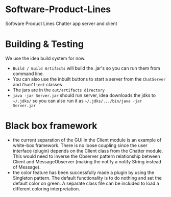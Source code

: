 # Software-Product-Lines
Software Product Lines Chatter app server and client

# Building & Testing
We use the idea build system for now.
- `Build / Build Artifacts` will build the .jar's so you can run them from command line.
- You can also use the inbuilt buttons to start a server from the `ChatServer` and `ChatClient` classes
- The jars are in the `out/artifacts directory`
- `java -jar Server.jar` should run server, idea downloads the jdks to `~/.jdks/` so you can also run it as `~/.jdks/.../bin/java -jar Server.jar`

# Black box framework
- the current separation of the GUI in the Client module is an example of white-box framework. There is no
  loose coupling since the user interface (plugin) depends on the Client class from the Chatter module. This 
  would need to inverse the Observer pattern relationship between Client and MessageObserver (making the notify a notify String instead of Message).
- the color feature has been successfully made a plugin by using the Singleton pattern. The default functionality
  is to do nothing and set the default color on green. A separate class file can be included to load a different coloring interpretation.